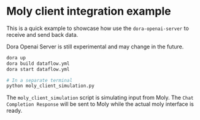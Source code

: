 # Moly client integration example

This is a quick example to showcase how use the `dora-openai-server` to receive and send back data.

Dora Openai Server is still experimental and may change in the future.

```bash
dora up
dora build dataflow.yml
dora start dataflow.yml

# In a separate terminal
python moly_client_simulation.py
```

The `moly_client_simulation` script is simulating input from Moly. The `Chat Completion Response` will be sent to Moly while the actual moly interface is ready. 

